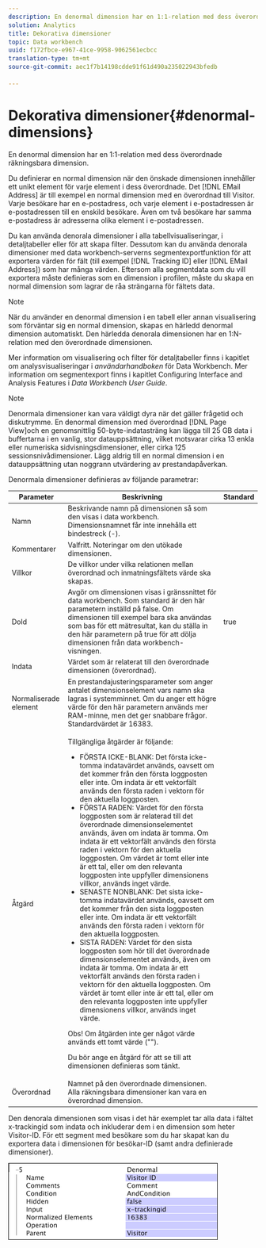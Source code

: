 ```yaml
---
description: En denormal dimension har en 1:1-relation med dess överordnade räkningsbara dimension.
solution: Analytics
title: Dekorativa dimensioner
topic: Data workbench
uuid: f172fbce-e967-41ce-9958-9062561ecbcc
translation-type: tm+mt
source-git-commit: aec1f7b14198cdde91f61d490a235022943bfedb

---
```



# Dekorativa dimensioner{#denormal-dimensions}

En denormal dimension har en 1:1-relation med dess överordnade räkningsbara dimension.

Du definierar en normal dimension när den önskade dimensionen innehåller ett unikt element för varje element i dess överordnade. Det [!DNL EMail Address] är till exempel en normal dimension med en överordnad till Visitor. Varje besökare har en e-postadress, och varje element i e-postadressen är e-postadressen till en enskild besökare. Även om två besökare har samma e-postadress är adresserna olika element i e-postadressen.

Du kan använda denorala dimensioner i alla tabellvisualiseringar, i detaljtabeller eller för att skapa filter. Dessutom kan du använda denorala dimensioner med data workbench-serverns segmentexportfunktion för att exportera värden för fält (till exempel [!DNL Tracking ID] eller [!DNL EMail Address]) som har många värden. Eftersom alla segmentdata som du vill exportera måste definieras som en dimension i profilen, måste du skapa en normal dimension som lagrar de råa strängarna för fältets data.

>[!NOTE]
>
>När du använder en denormal dimension i en tabell eller annan visualisering som förväntar sig en normal dimension, skapas en härledd denormal dimension automatiskt. Den härledda denorala dimensionen har en 1:N-relation med den överordnade dimensionen.

Mer information om visualisering och filter för detaljtabeller finns i kapitlet om analysvisualiseringar i *användarhandboken* för Data Workbench. Mer information om segmentexport finns i kapitlet Configuring Interface and Analysis Features i *Data Workbench User Guide*.

>[!NOTE]
>
>Denormala dimensioner kan vara väldigt dyra när det gäller frågetid och diskutrymme. En denormal dimension med överordnad [!DNL Page View]och en genomsnittlig 50-byte-indatasträng kan lägga till 25 GB data i buffertarna i en vanlig, stor datauppsättning, vilket motsvarar cirka 13 enkla eller numeriska sidvisningsdimensioner, eller cirka 125 sessionsnivådimensioner. Lägg aldrig till en normal dimension i en datauppsättning utan noggrann utvärdering av prestandapåverkan.

Denormala dimensioner definieras av följande parametrar:

<table id="table_532AD791E39B4CF296FFA1C33FB8302E"> 
 <thead> 
  <tr> 
   <th colname="col1" class="entry"> Parameter </th> 
   <th colname="col2" class="entry"> Beskrivning </th> 
   <th colname="col3" class="entry"> Standard </th> 
  </tr> 
 </thead>
 <tbody> 
  <tr> 
   <td colname="col1"> Namn </td> 
   <td colname="col2"> Beskrivande namn på dimensionen så som den visas i data workbench. Dimensionsnamnet får inte innehålla ett bindestreck (-). </td> 
   <td colname="col3"> </td> 
  </tr> 
  <tr> 
   <td colname="col1"> Kommentarer </td> 
   <td colname="col2"> Valfritt. Noteringar om den utökade dimensionen. </td> 
   <td colname="col3"> </td> 
  </tr> 
  <tr> 
   <td colname="col1"> Villkor </td> 
   <td colname="col2"> De villkor under vilka relationen mellan överordnad och inmatningsfältets värde ska skapas. </td> 
   <td colname="col3"> </td> 
  </tr> 
  <tr> 
   <td colname="col1"> Dold </td> 
   <td colname="col2"> Avgör om dimensionen visas i gränssnittet för data workbench. Som standard är den här parametern inställd på false. Om dimensionen till exempel bara ska användas som bas för ett mätresultat, kan du ställa in den här parametern på true för att dölja dimensionen från data workbench-visningen. </td> 
   <td colname="col3"> true </td> 
  </tr> 
  <tr> 
   <td colname="col1"> Indata </td> 
   <td colname="col2"> Värdet som är relaterat till den överordnade dimensionen (överordnad). </td> 
   <td colname="col3"> </td> 
  </tr> 
  <tr> 
   <td colname="col1"> Normaliserade element </td> 
   <td colname="col2"> En prestandajusteringsparameter som anger antalet dimensionselement vars namn ska lagras i systemminnet. Om du anger ett högre värde för den här parametern används mer RAM-minne, men det ger snabbare frågor. Standardvärdet är 16383. </td> 
   <td colname="col3"> </td> 
  </tr> 
  <tr> 
   <td colname="col1"> Åtgärd </td> 
   <td colname="col2"> <p>Tillgängliga åtgärder är följande: </p> <p> 
     <ul id="ul_CCDC45838A3941BD949B6D21EA0492B3"> 
      <li id="li_F33898192A82437692B5C15684EFCF64"> FÖRSTA ICKE-BLANK: Det första icke-tomma indatavärdet används, oavsett om det kommer från den första loggposten eller inte. Om <span class="wintitle"> indata</span> är ett vektorfält används den första raden i vektorn för den aktuella loggposten. </li> 
      <li id="li_4ADD0A368BB74B64AD29126C8E7B333F"> FÖRSTA RADEN: Värdet för den första loggposten som är relaterad till det överordnade dimensionselementet används, även om indata är tomma. Om <span class="wintitle"> indata</span> är ett vektorfält används den första raden i vektorn för den aktuella loggposten. Om värdet är tomt eller inte är ett tal, eller om den relevanta loggposten inte uppfyller dimensionens villkor, används inget värde. </li> 
      <li id="li_C93CA22ADA634F21A6488BB3BEE7CB23"> SENASTE NONBLANK: Det sista icke-tomma indatavärdet används, oavsett om det kommer från den sista loggposten eller inte. Om <span class="wintitle"> indata</span> är ett vektorfält används den första raden i vektorn för den aktuella loggposten. </li> 
      <li id="li_2FFE585521B14FE5ABBF66AAC47F22C4"> SISTA RADEN: Värdet för den sista loggposten som hör till det överordnade dimensionselementet används, även om indata är tomma. Om <span class="wintitle"> indata</span> är ett vektorfält används den första raden i vektorn för den aktuella loggposten. Om värdet är tomt eller inte är ett tal, eller om den relevanta loggposten inte uppfyller dimensionens villkor, används inget värde. </li> 
     </ul> </p> <p> <p>Obs!  Om åtgärden inte ger något värde används ett tomt värde (""). </p> </p> <p> Du bör ange en åtgärd för att se till att dimensionen definieras som tänkt. </p> </td> 
   <td colname="col3"> </td> 
  </tr> 
  <tr> 
   <td colname="col1"> Överordnad </td> 
   <td colname="col2"> Namnet på den överordnade dimensionen. Alla räkningsbara dimensioner kan vara en överordnad dimension. </td> 
   <td colname="col3"> </td> 
  </tr> 
 </tbody> 
</table>

Den denorala dimensionen som visas i det här exemplet tar alla data i fältet x-trackingid som indata och inkluderar dem i en dimension som heter Visitor-ID. För ett segment med besökare som du har skapat kan du exportera data i dimensionen för besökar-ID (samt andra definierade dimensioner).

![](assets/cfg_Transformation_Dim_Denormal.png)

